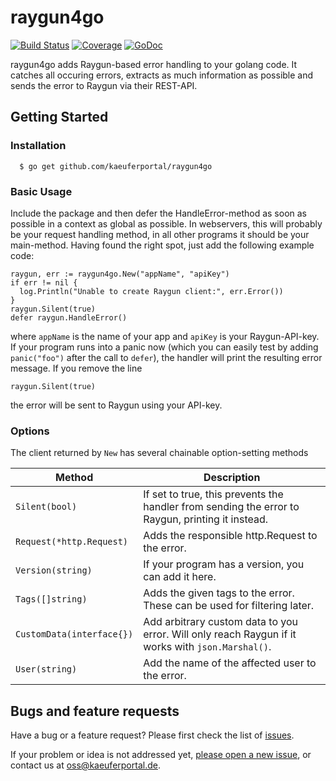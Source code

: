 # raygun4go
[![Build Status](https://travis-ci.org/kaeuferportal/raygun4go.svg?branch=master)](https://travis-ci.org/kaeuferportal/raygun4go)
[![Coverage](http://gocover.io/_badge/github.com/kaeuferportal/raygun4go)](http://gocover.io/github.com/kaeuferportal/raygun4go)
[![GoDoc](https://godoc.org/github.com/kaeuferportal/raygun4go?status.svg)](http://godoc.org/github.com/kaeuferportal/raygun4go)

raygun4go adds Raygun-based error handling to your golang code. It catches all
occuring errors, extracts as much information as possible and sends the error
to Raygun via their REST-API.

## Getting Started

### Installation
```
  $ go get github.com/kaeuferportal/raygun4go
```

### Basic Usage

Include the package and then defer the HandleError-method as soon as possible
in a context as global as possible. In webservers, this will probably be your
request handling method, in all other programs it should be your main-method.
Having found the right spot, just add the following example code:

```
raygun, err := raygun4go.New("appName", "apiKey")
if err != nil {
  log.Println("Unable to create Raygun client:", err.Error())
}
raygun.Silent(true)
defer raygun.HandleError()
```

where ``appName`` is the name of your app and ``apiKey`` is your
Raygun-API-key. If your program runs into a panic now (which you can easily
test by adding ``panic("foo")`` after the call to ``defer``), the handler will
print the resulting error message. If you remove the line
```
raygun.Silent(true)
```
the error will be sent to Raygun using your API-key.

### Options

The client returned by ``New`` has several chainable option-setting methods

Method                    | Description
--------------------------|------------------------------------------------------------
`Silent(bool)`            | If set to true, this prevents the handler from sending the error to Raygun, printing it instead.
`Request(*http.Request)`  | Adds the responsible http.Request to the error.
`Version(string)`         | If your program has a version, you can add it here.
`Tags([]string)`          | Adds the given tags to the error. These can be used for filtering later.
`CustomData(interface{})` | Add arbitrary custom data to you error. Will only reach Raygun if it works with `json.Marshal()`.
`User(string)`            | Add the name of the affected user to the error.

## Bugs and feature requests

Have a bug or a feature request? Please first check the list of
[issues](https://github.com/kaeuferportal/raygun4go/issues).

If your problem or idea is not addressed yet, [please open a new
issue](https://github.com/kaeuferportal/raygun4go/issues/new), or contact us at
[oss@kaeuferportal.de](mailto:oss@kaeuferportal.de).
